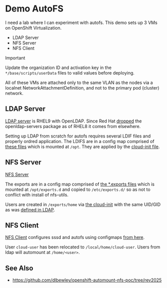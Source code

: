 # Demo AutoFS

I need a lab where I can experiment with autofs.
This demo sets up 3 VMs on OpenShift Virtualization.

* LDAP Server
* NFS Server
* NFS Client

> [!IMPORTANT]
> Update the organization ID and activation key in the `*/base/scripts/userData` files to valid values before deploying.

All of these VMs are attached only to the same VLAN as the nodes via a localnet NetworkAttachmentDefinition, and not to the primary pod (cluster) network.

## LDAP Server

[LDAP server](ldap/base/kustomization.yaml) is RHEL9 with OpenLDAP. Since Red Hat [dropped](https://access.redhat.com/solutions/3816971) the openldap-servers package as of RHEL8 it comes from elsewhere.

Setting up LDAP from scratch for autofs requires several LDIF files and properly ordred application.
The LDIFS are in a config map comprised of [these files](ldap/base/scripts/) which is mounted at `/opt`.
They are applied by the [cloud-init file](ldap/base/scripts/userData).

## NFS Server

[NFS Server](nfs/base/kustomization.yaml)

The exports are in a config map comprised of [the *.exports files](nfs/base/scripts/) which is mounted at `/opt/exports.d` and copied to `/etc/exports.d/` so as not to conflict with install of nfs-utils.

Users are created in `/exports/home` via [the cloud-init](nfs/base/scripts/userData) with the same UID/GID as was [defined in LDAP](ldap/base/scripts/users.ldif).

## NFS Client

[NFS Client](client/base/kustomization.yaml) configures sssd and autofs using configmaps [from here](client/base/scripts/).

User `cloud-user` has been relocated to `/local/home/cloud-user`. Users from ldap will automount at `/home/<user>`.

## See Also

* https://github.com/dlbewley/openshift-automount-nfs-poc/tree/rev2025